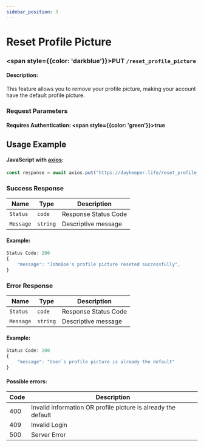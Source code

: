 ```yaml
---
sidebar_position: 3
---
```


# Reset Profile Picture

### <span style={{color: 'darkblue'}}>PUT</span> `/reset_profile_picture`

#### Description:

This feature allows you to remove your profile picture, making your account have the default profile picture.

### Request Parameters

#### Requires Authentication: <span style={{color: 'green'}}>true</span>

## Usage Example

#### JavaScript with <a href="https://axios-http.com/docs/intro">axios</a>:

```javascript
const response = await axios.put("https://daykeeper.life/reset_profile_picture")
```

### Success Response

| Name      | Type     | Description          |
| --------- | -------- | -------------------- |
| `Status`  | `code`   | Response Status Code |
| `Message` | `string` | Descriptive message  |

#### Example:

```javascript
Status Code: 200
{
    "message": "JohnDoe's profile picture reseted successfully",
}
```

### Error Response

| Name      | Type     | Description          |
| --------- | -------- | -------------------- |
| `Status`  | `code`   | Response Status Code |
| `Message` | `string` | Descriptive message  |

#### Example:

```javascript
Status Code: 200
{
    "message": "User`s profile picture is already the default"
}
```

#### Possible errors:

| Code | Description                                                   |
| ---- | ------------------------------------------------------------- |
| 400  | Invalid information OR profile picture is already the default |
| 409  | Invalid Login                                                 |
| 500  | Server Error                                                  |
